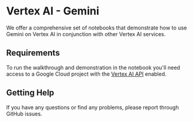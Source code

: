 # Vertex AI - Gemini

We offer a comprehensive set of notebooks that demonstrate how to use Gemini on Vertex AI in conjunction with other Vertex AI services.

## Requirements

To run the walkthrough and demonstration in the notebook you'll need access to a Google Cloud project with the [Vertex AI API](https://console.cloud.google.com/apis/library/aiplatform.googleapis.com) enabled.

## Getting Help

If you have any questions or find any problems, please report through GitHub issues.
